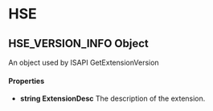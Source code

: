 # HSE

## HSE\_VERSION\_INFO Object

An object used by ISAPI GetExtensionVersion

#### Properties

  -  **string ExtensionDesc** 
    The description of the extension\.